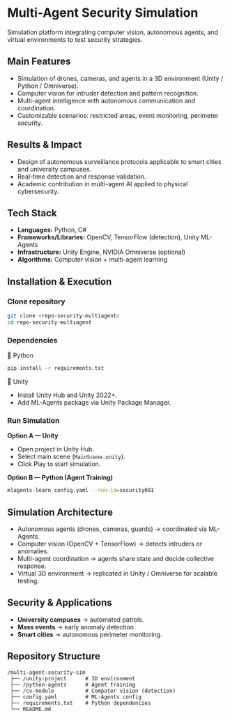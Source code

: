 # Multi-Agent Security Simulation

Simulation platform integrating computer vision, autonomous agents, and virtual environments to test security strategies.

## Main Features
- Simulation of drones, cameras, and agents in a 3D environment (Unity / Python / Omniverse).
- Computer vision for intruder detection and pattern recognition.
- Multi-agent intelligence with autonomous communication and coordination.
- Customizable scenarios: restricted areas, event monitoring, perimeter security.

## Results & Impact
- Design of autonomous surveillance protocols applicable to smart cities and university campuses.
- Real-time detection and response validation.
- Academic contribution in multi-agent AI applied to physical cybersecurity.

## Tech Stack
- **Languages:** Python, C#
- **Frameworks/Libraries:** OpenCV, TensorFlow (detection), Unity ML-Agents
- **Infrastructure:** Unity Engine, NVIDIA Omniverse (optional)
- **Algorithms:** Computer vision + multi-agent learning

## Installation & Execution
### Clone repository
```bash
git clone <repo-security-multiagent>
cd repo-security-multiagent
```

### Dependencies
🔹 Python
```bash
pip install -r requirements.txt
```

🔹 Unity
- Install Unity Hub and Unity 2022+.
- Add ML-Agents package via Unity Package Manager.

### Run Simulation
**Option A — Unity**
- Open project in Unity Hub.
- Select main scene (`MainScene.unity`).
- Click Play to start simulation.

**Option B — Python (Agent Training)**
```bash
mlagents-learn config.yaml --run-id=security001
```

## Simulation Architecture
- Autonomous agents (drones, cameras, guards) → coordinated via ML-Agents.
- Computer vision (OpenCV + TensorFlow) → detects intruders or anomalies.
- Multi-agent coordination → agents share state and decide collective response.
- Virtual 3D environment → replicated in Unity / Omniverse for scalable testing.

## Security & Applications
- **University campuses** → automated patrols.
- **Mass events** → early anomaly detection.
- **Smart cities** → autonomous perimeter monitoring.

## Repository Structure
```
/multi-agent-security-sim
 ├── /unity-project      # 3D environment
 ├── /python-agents      # Agent training
 ├── /cv-module          # Computer vision (detection)
 ├── config.yaml         # ML-Agents config
 ├── requirements.txt    # Python dependencies
 └── README.md
```
